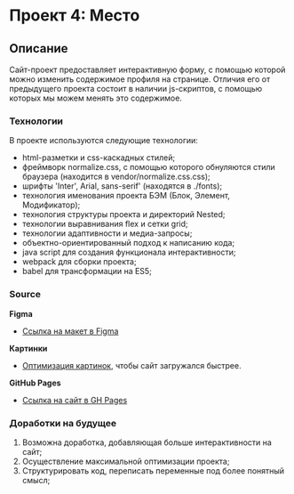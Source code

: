 # Проект 4: Место

## Описание

Сайт-проект предоставляет интерактивную форму, с помощью которой можно изменить содержимое профиля на странице. Отличия его от предыдущего проекта состоит в наличии js-скриптов, с помощью которых мы можем менять это содержимое. 

### Технологии

В проекте используются следующие технологии:   

* html-разметки и css-каскадных стилей;     
* фреймворк normalize.css, с помощью которого обнуляются стили браузера (находится в vendor/normalize.css.css);   
* шрифты 'Inter', Arial, sans-serif' (находятся в ./fonts);      
* технология именования проекта БЭМ (Блок, Элемент, Модификатор);      
* технология структуры проекта и директорий Nested;      
* технологии выравнивания flex и сетки grid;     
* технологии адаптивности и медиа-запросы;    
* объектно-ориентированный подход к написанию кода;  
* java script для создания функционала интерактивности; 
* webpack для сборки проекта; 
* babel для трансформации на ES5; 
 

 
### Source  

**Figma**

* [Ссылка на макет в Figma](https://www.figma.com/file/StZjf8HnoeLdiXS7dYrLAh/JavaScript.-Sprint-4)

**Картинки**

* [Оптимизация картинок](https://tinypng.com/), чтобы сайт загружался быстрее.

**GitHub Pages**

* [Ссылка на сайт в GH Pages](https://hitomizavr.github.io/mesto/)  

### Доработки на будущее

1. Возможна доработка, добавляющая больше интерактивности на сайт;  
2. Осуществление максимальной оптимизации проекта; 
3. Структурировать код, переписать переменные под более понятный смысл; 
